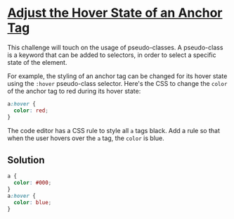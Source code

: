 # [Adjust the Hover State of an Anchor Tag](https://learn.freecodecamp.org/responsive-web-design/applied-visual-design/adjust-the-hover-state-of-an-anchor-tag)

This challenge will touch on the usage of pseudo-classes. A pseudo-class is a keyword that can be added to selectors, in order to select a specific state of the element.

For example, the styling of an anchor tag can be changed for its hover state using the `:hover` pseudo-class selector. Here's the CSS to change the `color` of the anchor tag to red during its hover state:

```css
a:hover {
  color: red;
}
```

The code editor has a CSS rule to style all `a` tags black. Add a rule so that when the user hovers over the `a` tag, the `color` is blue.

## Solution

```css
a {
  color: #000;
}
a:hover {
  color: blue;
}
```